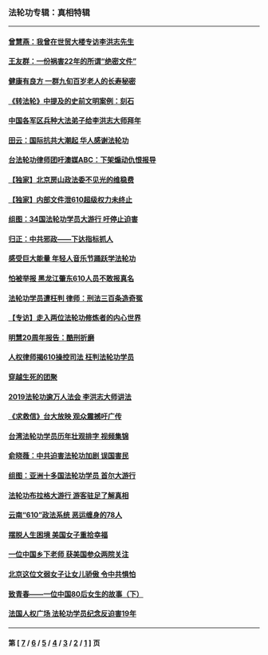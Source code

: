 ### 法轮功专辑：真相特辑
---
#### [曾慧燕：我曾在世贸大楼专访李洪志先生](../../pages/nf4389/n12898729.md?07210430) 
#### [王友群：一份祸害22年的所谓“绝密文件”](../../pages/nf4389/n12871750.md?07210430) 
#### [健康有良方 一群九旬百岁老人的长寿秘密](../../pages/nf4389/n12847475.md?07210430) 
#### [《转法轮》中提及的史前文明案例：刻石](../../pages/nf4389/n12758577.md?07210430) 
#### [中国各军区兵种大法弟子给李洪志大师拜年](../../pages/nf4389/n12750047.md?07210430) 
#### [田云：国际抗共大潮起 华人感谢法轮功](../../pages/nf4389/n12357708.md?07210430) 
#### [台法轮功律师团吁澳媒ABC：下架煽动仇恨报导](../../pages/nf4389/n12279917.md?07210430) 
#### [【独家】北京房山政法委不见光的维稳费](../../pages/nf4389/n12031979.md?07210430) 
#### [【独家】内部文件泄610超级权力未终止](../../pages/nf4389/n12023895.md?07210430) 
#### [组图：34国法轮功学员大游行 吁停止迫害](../../pages/nf4389/n11492658.md?07210430) 
#### [归正：中共邪政——下达指标抓人](../../pages/nf4389/n11474770.md?07210430) 
#### [感受巨大能量 年轻人音乐节踊跃学法轮功](../../pages/nf4389/n11441981.md?07210430) 
#### [怕被举报 黑龙江肇东610人员不敢报真名](../../pages/nf4389/n11436499.md?07210430) 
#### [法轮功学员遭枉判 律师：刑法三百条造奇冤](../../pages/nf4389/n11433943.md?07210430) 
#### [【专访】走入两位法轮功修炼者的内心世界](../../pages/nf4389/n11415623.md?07210430) 
#### [明慧20周年报告：酷刑折磨](../../pages/nf4389/n11387954.md?07210430) 
#### [人权律师揭610操控司法 枉判法轮功学员](../../pages/nf4389/n11313370.md?07210430) 
#### [穿越生死的团聚](../../pages/nf4389/n11258922.md?07210430) 
#### [2019法轮功逾万人法会 李洪志大师讲法](../../pages/nf4389/n11265303.md?07210430) 
#### [《求救信》台大放映 观众震撼吁广传](../../pages/nf4389/n10922251.md?07210430) 
#### [台湾法轮功学员历年壮观排字 视频集锦](../../pages/nf4389/n10878789.md?07210430) 
#### [俞晓薇：中共迫害法轮功加剧 误国害民](../../pages/nf4389/n10859260.md?07210430) 
#### [组图：亚洲十多国法轮功学员 首尔大游行](../../pages/nf4389/n10781149.md?07210430) 
#### [法轮功布拉格大游行 游客驻足了解真相](../../pages/nf4389/n10749360.md?07210430) 
#### [云南“610”政法系统 恶运缠身的78人](../../pages/nf4389/n10747534.md?07210430) 
#### [摆脱人生困境 美国女子重拾幸福](../../pages/nf4389/n10688678.md?07210430) 
#### [一位中国乡下老师 获美国参众两院关注](../../pages/nf4389/n10683927.md?07210430) 
#### [北京这位文弱女子让女儿骄傲 令中共惧怕](../../pages/nf4389/n10668341.md?07210430) 
#### [致青春——一位中国80后女生的故事（下）](../../pages/nf4389/n10642721.md?07210430) 
#### [法国人权广场 法轮功学员纪念反迫害19年](../../pages/nf4389/n10586601.md?07210430) 

---
#### 第 [ [7](./7.md?07210430) / [6](./6.md?07210430) / [5](./5.md?07210430) / [4](./4.md?07210430) / [3](./3.md?07210430) / [2](./2.md?07210430) / [1](./1.md?07210430) ] 页
